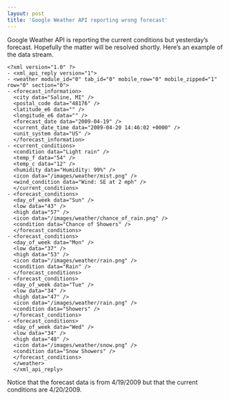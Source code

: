 ```yaml
---
layout: post
title: 'Google Weather API reporting wrong forecast'
---
```

Google Weather API is reporting the current conditions but yesterday’s forecast. Hopefully the matter will be resolved shortly. Here’s an example of the data stream.
    
    <?xml version="1.0" ?> 
    - <xml_api_reply version="1">
    - <weather module_id="0" tab_id="0" mobile_row="0" mobile_zipped="1" row="0" section="0">
    - <forecast_information>
      <city data="Saline, MI" /> 
      <postal_code data="48176" /> 
      <latitude_e6 data="" /> 
      <longitude_e6 data="" /> 
      <forecast_date data="2009-04-19" /> 
      <current_date_time data="2009-04-20 14:46:02 +0000" /> 
      <unit_system data="US" /> 
      </forecast_information>
    - <current_conditions>
      <condition data="Light rain" /> 
      <temp_f data="54" /> 
      <temp_c data="12" /> 
      <humidity data="Humidity: 99%" /> 
      <icon data="/images/weather/mist.png" /> 
      <wind_condition data="Wind: SE at 2 mph" /> 
      </current_conditions>
    - <forecast_conditions>
      <day_of_week data="Sun" /> 
      <low data="43" /> 
      <high data="57" /> 
      <icon data="/images/weather/chance_of_rain.png" /> 
      <condition data="Chance of Showers" /> 
      </forecast_conditions>
    - <forecast_conditions>
      <day_of_week data="Mon" /> 
      <low data="37" /> 
      <high data="53" /> 
      <icon data="/images/weather/rain.png" /> 
      <condition data="Rain" /> 
      </forecast_conditions>
    - <forecast_conditions>
      <day_of_week data="Tue" /> 
      <low data="34" /> 
      <high data="47" /> 
      <icon data="/images/weather/rain.png" /> 
      <condition data="Showers" /> 
      </forecast_conditions>
    - <forecast_conditions>
      <day_of_week data="Wed" /> 
      <low data="34" /> 
      <high data="48" /> 
      <icon data="/images/weather/snow.png" /> 
      <condition data="Snow Showers" /> 
      </forecast_conditions>
      </weather>
      </xml_api_reply>

Notice that the forecast data is from 4/19/2009 but that the current conditions are 4/20/2009.
